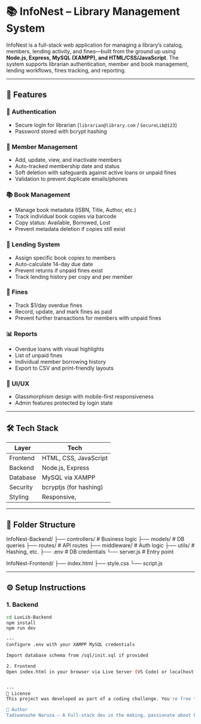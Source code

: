 # 📚 InfoNest – Library Management System

InfoNest is a full-stack web application for managing a library’s catalog, members, lending activity, and fines—built from the ground up using **Node.js, Express, MySQL (XAMPP), and HTML/CSS/JavaScript**. The system supports librarian authentication, member and book management, lending workflows, fines tracking, and reporting.

---

## 🚀 Features

### 👤 Authentication
- Secure login for librarian (`librarian@library.com` / `SecureLib@123`)
- Password stored with bcrypt hashing

### 👥 Member Management
- Add, update, view, and inactivate members
- Auto-tracked membership date and status
- Soft deletion with safeguards against active loans or unpaid fines
- Validation to prevent duplicate emails/phones

### 📚 Book Management
- Manage book metadata (ISBN, Title, Author, etc.)
- Track individual book copies via barcode
- Copy status: Available, Borrowed, Lost
- Prevent metadata deletion if copies still exist

### 📅 Lending System
- Assign specific book copies to members
- Auto-calculate 14-day due date
- Prevent returns if unpaid fines exist
- Track lending history per copy and per member

### 💸 Fines
- Track $1/day overdue fines
- Record, update, and mark fines as paid
- Prevent further transactions for members with unpaid fines

### 📊 Reports
- Overdue loans with visual highlights
- List of unpaid fines
- Individual member borrowing history
- Export to CSV and print-friendly layouts

### 🌈 UI/UX
- Glassmorphism design with mobile-first responsiveness
- Admin features protected by login state

---

## 🛠️ Tech Stack

| Layer      | Tech                     |
|------------|--------------------------|
| Frontend   | HTML, CSS, JavaScript    |
| Backend    | Node.js, Express         |
| Database   | MySQL via XAMPP          |
| Security   | bcryptjs (for hashing)   |
| Styling    | Responsive,              |

---

## 📂 Folder Structure
InfoNest-Backend/ ├── controllers/ # Business logic ├── models/ # DB queries ├── routes/ # API routes ├── middleware/ # Auth logic ├── utils/ # Hashing, etc. ├── .env # DB credentials └── server.js # Entry point

InfoNest-Frontend/ ├── index.html ├── style.css └── script.js

---

## ⚙️ Setup Instructions

### 1. Backend
```bash
cd LuxLib-Backend
npm install
npm run dev

---
Configure .env with your XAMPP MySQL credentials

Import database schema from /sql/init.sql if provided

2. Frontend
Open index.html in your browser via Live Server (VS Code) or localhost


---
📝 License
This project was developed as part of a coding challenge. You're free to use the architecture as a learning reference or extend it for personal/academic projects.

💬 Author
Tadiwanashe Naruza – A Full-stack dev in the making, passionate about building smart, scalable systems which so;ve real world problems.